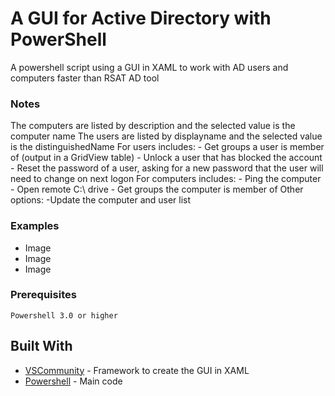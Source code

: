 # A GUI for Active Directory with PowerShell
A powershell script using a GUI in XAML to work with AD users and computers faster than RSAT AD tool
### Notes
The computers are listed by description and the selected value is the computer name
The users are listed by displayname and the selected value is the distinguishedName
For users includes:
    - Get groups a user is member of (output in a GridView table)
    - Unlock a user that has blocked the account
    - Reset the password of a user, asking for a new password that the user will need to change on next logon
For computers includes:
    - Ping the computer
    - Open remote C:\ drive
    - Get groups the computer is member of
Other options:
    -Update the computer and user list

### Examples
- Image
- Image
- Image
### Prerequisites
```
Powershell 3.0 or higher

```

## Built With

* [VSCommunity](https://visualstudio.microsoft.com/es/vs/community/) - Framework to create the GUI in XAML
* [Powershell](https://docs.microsoft.com/es-es/powershell/) - Main code
